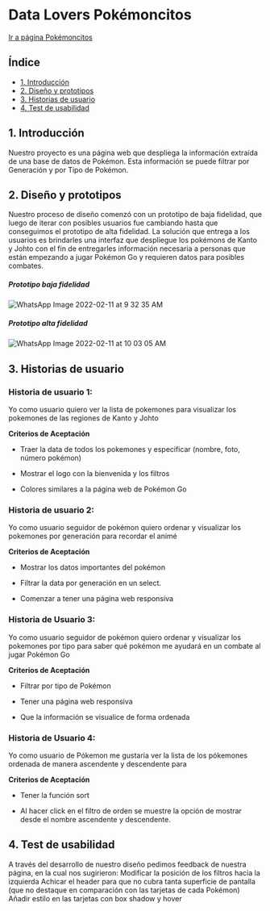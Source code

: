 # Data Lovers Pokémoncitos

[Ir a página Pokémoncitos](https://valemontecinosp.github.io/SCL019-data-lovers/src/index.html)

## Índice

* [1. Introducción](#1-introducción)
* [2. Diseño y prototipos](#2-diseño-y-prototipos)
* [3. Historias de usuario](#3-historias-de-usuario)
* [4. Test de usabilidad](#4-test-de-usabilidad)


## 1. Introducción

Nuestro proyecto es una página web que despliega la información extraída de una base de datos de Pokémon. Esta información se puede filtrar por Generación y por Tipo de Pokémon.

## 2. Diseño y prototipos

Nuestro proceso de diseño comenzó con un prototipo de baja fidelidad, que luego de iterar con posibles usuarios fue cambiando hasta que conseguimos el prototipo de alta fidelidad. La solución que entrega a los usuarios es brindarles una interfaz que despliegue los pokémons de Kanto y Johto con el fin de entregarles información necesaria a personas que están empezando a jugar Pokémon Go y requieren datos para posibles combates.

##### Prototipo baja fidelidad

![WhatsApp Image 2022-02-11 at 9 32 35 AM](https://user-images.githubusercontent.com/89282860/153607502-793c7d5f-9371-43c6-9f0c-e0e9d47fafe9.jpeg)


##### Prototipo alta fidelidad

![WhatsApp Image 2022-02-11 at 10 03 05 AM](https://user-images.githubusercontent.com/89282860/153607665-15dd0201-3fe5-4e10-90f5-652a3c4f8622.jpeg)




## 3. Historias de usuario


### **Historia de usuario 1:**

Yo como usuario quiero ver la lista de pokemones para visualizar los pokemones de las regiones de Kanto y Johto
 
**Criterios de Aceptación**

* Traer la data de todos los pokemones y especificar (nombre, foto, número pokémon)

* Mostrar el logo con la bienvenida y los filtros

* Colores similares a la página web de Pokémon Go

### **Historia de usuario 2:**

Yo como usuario seguidor de pokémon quiero ordenar y visualizar los pokemones por generación para recordar el animé

**Criterios de Aceptación**

* Mostrar los datos importantes del pokémon

* Filtrar la data por generación en un select.

* Comenzar a tener una página web responsiva

### **Historia de Usuario 3:**

Yo como usuario seguidor de pokémon quiero ordenar y visualizar los pokemones por tipo para saber qué pokémon me ayudará en un combate al jugar Pokémon Go

**Criterios de Aceptación**

* Filtrar por tipo de Pokémon

* Tener una página web responsiva

* Que la información se visualice de forma ordenada

### **Historia de Usuario 4:**

Yo como usuario de Pókemon me gustaría ver la lista de los pókemones ordenada de manera ascendente y descendente para 

**Criterios de Aceptación**

* Tener la función sort

* Al hacer click en el filtro de orden se muestre la opción de mostrar desde el nombre ascendente y descendente.



##  4. Test de usabilidad

A través del desarrollo de nuestro diseño pedimos feedback de nuestra página, en la cual nos sugirieron:
Modificar la posición de los filtros hacia la izquierda
Achicar el header para que no cubra tanta superficie de pantalla (que no destaque en comparación con las tarjetas de cada Pokémon)
Añadir estilo en las tarjetas con box shadow y hover


